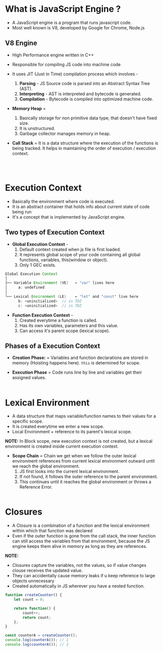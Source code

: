 # What is JavaScript Engine ?
- A JavaScript engine is a program that runs javascript code.
- Most well known is V8, developed by Google for Chrome, Node.js

## V8 Engine
- High Performance engine written in C++
- Responsible for compiling JS code into machine code
- It uses JIT (Just in Time) compilation process which involves - 
    1. **Parsing** - JS Source code is parsed into an Abstract Syntax Tree (AST).
    2. **Interpreting** - AST is interpreted and bytecode is generated.
    3. **Compilation** - Bytecode is compiled into optimized machine code.

- **Memory Heap** = 
    1. Basically storage for non primitive data type, that doesn't have fixed size.
    2. It is unstructured.
    3. Garbage collector manages memory in heap.
- **Call Stack** = It is a data structure where the execution of the functions is being tracked. It helps in maintaining the order of execution / execution context.

<br><br>

# Execution Context
- Basically the environment where code is executed.
- It is an abstract container that holds info about current state of code being run 
- It's a concept that is implemented by JavaScript engine.

## Two types of Execution Context
- **Global Execution Context** - 
    1. Default context created when js file is first loaded. 
    2. It represents global scope of your code containing all global functions, variables, this(window or object). 
    3. Only 1 GEC exists.


```java
Global Execution Context
│
├── Variable Environment (VE)   ← "var" lives here
│     a: undefined
│
└── Lexical Environment (LE)    ← "let" and "const" live here
      b: <uninitialized>  // in TDZ
      c: <uninitialized>  // in TDZ
```

- **Function Execution Context** - 
    1. Created everytime a function is called. 
    2. Has its own variables, parameters and this value. 
    3. Can access it's parent scope (lexical scope).

## Phases of a Execution Context
- **Creation Phase:** = Variables and function declarations are stored in memory (Hoisting happens here). `this` is determined for scope.

- **Execution Phase** = Code runs line by line and variables get their assigned values.
<br><br>

# Lexical Environment
- A data structure that maps variable/function names to their values for a specific scope.
- It is created everytime we enter a new scope.
- Local Environment + reference to its parent's lexical scope.

**NOTE:** In Block scope, new execution context is not created, but a lexical environment is created inside current execution context.


- **Scope Chain** = Chain we get when we follow the outer lexical environment references from current lexical environment outward until we reach the global environment.
    1. JS first looks into the current lexical environment.
    2. If not found, it follows the outer reference to the parent environment.
    3. This continues until it reaches the global environment or throws a Reference Error.
<br><br>

# Closures
- A Closure is a combination of a function and the lexical environment within which that function was declared
- Even if the outer function is gone from the call stack, the inner function can still access the variables from that environment, because the JS engine keeps them alive in memory as long as they are references.

**NOTE:** 
- Closures capture the variables, not the values, so if value changes clouse receives the updated value.
- They can accidentally cause memory leaks if u keep reference to large objects unnecessary
- Created automatically in JS wherever you have a nested function.


```js
function createCounter() {
    let count = 0;

    return function() {
        count++;
        return count;
    };
}

const counterA = createCounter();
console.log(counterA()); // 1
console.log(counterA()); // 2
```